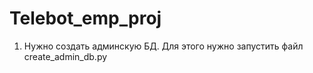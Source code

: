 # Telebot_emp_proj
1. Нужно создать админскую БД. Для этого нужно запустить файл create_admin_db.py
